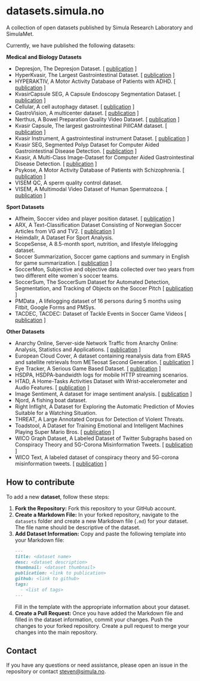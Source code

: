 # datasets.simula.no
A collection of open datasets published by Simula Research Laboratory and SimulaMet.

Currently, we have published the following datasets: 

**Medical and Biology Datasets**
* Depresjon, The Depresjon Dataset. [ [publication](https://dl.acm.org/doi/10.1145/3204949.3208125) ]
* HyperKvasir, The Largest Gastrointestinal Dataset. [ [publication](https://www.nature.com/articles/s41597-020-00622-y) ]
* HYPERAKTIV, A Motor Activity Database of Patients with ADHD. [ [publication](https://dl.acm.org/doi/10.1145/3458305.3478454) ]
* KvasirCapsule SEG, A Capsule Endoscopy Segmentation Dataset. [ [publication](https://arxiv.org/pdf/2104.11138) ]
* Cellular, A cell autophagy dataset. [ [publication](https://github.com/simula/cellular) ]
* GastroVision, A multicenter dataset. [ [publication](https://arxiv.org/abs/2307.08140) ]
* Nerthus, A Bowel Preparation Quality Video Dataset. [ [publication](https://dl.acm.org/do/10.1145/3193165/abs/) ]
* Kvasir Capsule, The largest gastrointestinal PillCAM dataset. [ [publication](https://www.nature.com/articles/s41597-021-00920-z) ]
* Kvasir Instrument, A gastrointestinal instrument Dataset. [ [publication](https://link.springer.com/chapter/10.1007/978-3-030-67835-7_19) ]
* Kvasir SEG, Segmented Polyp Dataset for Computer Aided Gastrointestinal Disease Detection. [ [publication](https://dl.acm.org/doi/10.1007/978-3-030-37734-2_37) ]
* Kvasir, A Multi-Class Image-Dataset for Computer Aided Gastrointestinal Disease Detection. [ [publication](https://dl.acm.org/do/10.1145/3193289/abs/) ]
* Psykose, A Motor Activity Database of Patients with Schizophrenia. [ [publication](https://ieeexplore.ieee.org/document/9182896) ]
* VISEM QC, A sperm quality control dataset.
* VISEM, A Multimodal Video Dataset of Human Spermatozoa. [ [publication](https://dl.acm.org/doi/10.1145/3304109.3325814) ]

**Sport Datasets**
* Alfheim, Soccer video and player position dataset. [ [publication](https://dl.acm.org/doi/10.1145/2557642.2563677) ]
* ARX, A Text-Classification Dataset Consisting of Norwegian Soccer Articles from VG and TV2. [ [publication](https://ieeexplore.ieee.org/abstract/document/8877417/) ]
* Heimdallr, A Dataset For Sport Analysis.
* ScopeSense, A 8.5-month sport, nutrition, and lifestyle lifelogging dataset.
* Soccer Summarization, Soccer game captions and summary in English for game summarization. [ [publication](https://dl.acm.org/doi/10.1145/3552463.3557019) ]
* SoccerMon, Subjective and objective data collected over two years from two different elite women´s soccer teams.
* SoccerSum, The SoccerSum Dataset for Automated Detection, Segmentation, and Tracking of Objects on the Soccer Pitch [ [publication](http://localhost:3000/---) ]
* PMData , A lifelogging dataset of 16 persons during 5 months using Fitbit, Google Forms and PMSys.
* TACDEC, TACDEC: Dataset of Tackle Events in Soccer Game Videos [ [publication](https://dl.acm.org/doi/10.1145/3625468.3652166) ]

**Other Datasets**
* Anarchy Online, Server-side Network Traffic from Anarchy Online: Analysis, Statistics and Applications. [ [publication](https://datasets.simula.no/ao/mmsys2012-dataset.pdf) ]
* European Cloud Cover, A dataset containing reanalysis data from ERA5 and satellite retrievals from METeosat Second Generation. [ [publication](https://www.mdpi.com/2504-2289/5/4/62/pdf) ]
* Eye Tracker, A Serious Game Based Dataset. [ [publication](http://ceur-ws.org/Vol-1345/gamifir15_5.pdf) ]
* HSDPA, HSDPA-bandwidth logs for mobile HTTP streaming scenarios.
* HTAD, A Home-Tasks Activities Dataset with Wrist-accelerometer and Audio Features. [ [publication](https://link.springer.com/chapter/10.1007/978-3-030-67835-7_17) ]
* Image Sentiment, A dataset for image sentiment analysis. [ [publication](https://arxiv.org/pdf/2009.03051.pdf) ]
* Njord, A fishing boat dataset.
* Right Inflight, A Dataset for Exploring the Automatic Prediction of Movies Suitable for a Watching Situation.
* THREAT, A Large Annotated Corpus for Detection of Violent Threats.
* Toadstool, A Dataset for Training Emotional and Intelligent Machines Playing Super Mario Bros. [ [publication](https://dl.acm.org/doi/10.1145/3339825.3394939) ]
* WICO Graph Dataset, A Labeled Dataset of Twitter Subgraphs based on Conspiracy Theory and 5G-Corona Misinformation Tweets. [ [publication](https://dl.acm.org/doi/10.1145/3472720.3483617) ]
* WICO Text, A labeled dataset of conspiracy theory and 5G-corona misinformation tweets. [ [publication](https://dl.acm.org/doi/abs/10.1145/3472720.3483617) ]

## How to contribute
To add a new **dataset**, follow these steps:

1. **Fork the Repository:** Fork this repository to your GitHub account.
2. **Create a Markdown File:** In your forked repository, navigate to the `datasets` folder and create a new Markdown file (`.md`) for your dataset. The file name should be descriptive of the dataset.
3. **Add Dataset Information:** Copy and paste the following template into your Markdown file:
   ```markdown
   ---
   title: <dataset name>
   desc: <dataset description>
   thumbnail: <dataset thumbnail>
   publication: <link to publication>
   github: <link to github>
   tags:
     - <list of tags>
   ---
   ```
   Fill in the template with the appropriate information about your dataset.
4. **Create a Pull Request:** Once you have added the Markdown file and filled in the dataset information, commit your changes. Push the changes to your forked repository. Create a pull request to merge your changes into the main repository.

## Contact
If you have any questions or need assistance, please open an issue in the repository or contact steven@simula.no.